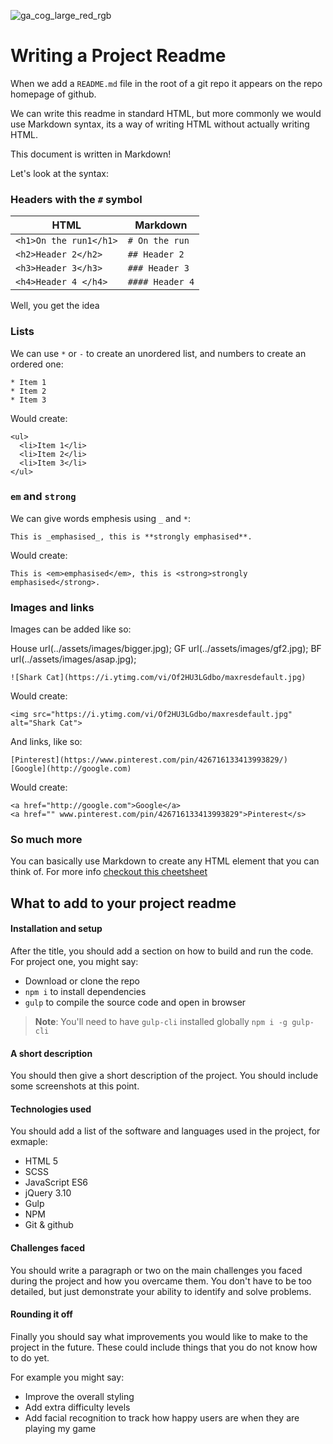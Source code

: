 ![ga_cog_large_red_rgb](https://cloud.githubusercontent.com/assets/40461/8183776/469f976e-1432-11e5-8199-6ac91363302b.png)

# Writing a Project Readme

When we add a `README.md` file in the root of a git repo it appears on the repo homepage of github.

We can write this readme in standard HTML, but more commonly we would use Markdown syntax, its a way of writing HTML without actually writing HTML.

This document is written in Markdown!

Let's look at the syntax:

### Headers with the `#` symbol

| HTML | Markdown |
|------|----------|
| `<h1>On the run1</h1>` | `# On the run` |
| `<h2>Header 2</h2>` | `## Header 2` |
| `<h3>Header 3</h3>` | `### Header 3` |
| `<h4>Header 4 </h4>` | `#### Header 4` |

Well, you get the idea

### Lists

We can use `*` or `-` to create an unordered list, and numbers to create an ordered one:

```
* Item 1
* Item 2
* Item 3
```

Would create:

```
<ul>
  <li>Item 1</li>
  <li>Item 2</li>
  <li>Item 3</li>
</ul>
```

### `em` and `strong`

We can give words emphesis using `_` and `*`:

```
This is _emphasised_, this is **strongly emphasised**.
```
Would create:

```
This is <em>emphasised</em>, this is <strong>strongly emphasised</strong>.
```

### Images and links

Images can be added like so:

House url(../assets/images/bigger.jpg);
GF url(../assets/images/gf2.jpg);
  BF url(../assets/images/asap.jpg);
```
![Shark Cat](https://i.ytimg.com/vi/Of2HU3LGdbo/maxresdefault.jpg)
```

Would create:

```
<img src="https://i.ytimg.com/vi/Of2HU3LGdbo/maxresdefault.jpg" alt="Shark Cat">
```

And links, like so:

```
[Pinterest](https://www.pinterest.com/pin/426716133413993829/)
[Google](http://google.com)
```

Would create:

```
<a href="http://google.com">Google</a>
<a href="" www.pinterest.com/pin/426716133413993829">Pinterest</s>

```

### So much more

You can basically use Markdown to create any HTML element that you can think of. For more info [checkout this cheetsheet](https://guides.github.com/pdfs/markdown-cheatsheet-online.pdf)

## What to add to your project readme

#### Installation and setup

After the title, you should add a section on how to build and run the code. For project one, you might say:

- Download or clone the repo
- `npm i` to install dependencies
- `gulp` to compile the source code and open in browser

> **Note**: You'll need to have `gulp-cli` installed globally
> `npm i -g gulp-cli`

#### A short description

You should then give a short description of the project. You should include some screenshots at this point.

#### Technologies used

You should add a list of the software and languages used in the project, for exmaple:

- HTML 5
- SCSS
- JavaScript ES6
- jQuery 3.10
- Gulp
- NPM
- Git & github

#### Challenges faced

You should write a paragraph or two on the main challenges you faced during the project and how you overcame them. You don't have to be too detailed, but just demonstrate your ability to identify and solve problems.

#### Rounding it off

Finally you should say what improvements you would like to make to the project in the future. These could include things that you do not know how to do yet.

For example you might say:

- Improve the overall styling
- Add extra difficulty levels
- Add facial recognition to track how happy users are when they are playing my game
